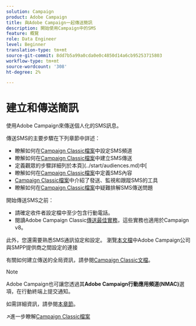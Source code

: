 ```yaml
---
solution: Campaign
product: Adobe Campaign
title: 與Adobe Campaign一起傳送簡訊
description: 開始使用Campaign中的SMS
feature: 概覽
role: Data Engineer
level: Beginner
translation-type: tm+mt
source-git-commit: 8dd7b5a99a0cda0e0c4850d14a6cb95253715803
workflow-type: tm+mt
source-wordcount: '308'
ht-degree: 2%

---
```


# 建立和傳送簡訊

使用Adobe Campaign來傳送個人化的SMS訊息。

傳送SMS的主要步驟在下列章節中詳述：

* 瞭解如何在[Campaign Classic檔案](https://experienceleague.adobe.com/docs/campaign-classic/using/sending-messages/sending-messages-on-mobiles/sms-set-up.html?lang=en#sending-messages)中設定SMS頻道
* 瞭解如何在[Campaign Classic檔案](https://experienceleague.adobe.com/docs/campaign-classic/using/sending-messages/sending-messages-on-mobiles/sms-create.html?lang=en#sending-messages)中建立SMS傳送
* 定義觀眾的步驟詳細列於本頁](../start/audiences.md)中[
* 瞭解如何在[Campaign Classic檔案](https://experienceleague.adobe.com/docs/campaign-classic/using/sending-messages/sending-messages-on-mobiles/sms-create.html?lang=en#defining-the-sms-content)中定義SMS內容
* [Campaign Classic檔案](https://experienceleague.adobe.com/docs/campaign-classic/using/sending-messages/sending-messages-on-mobiles/sms-send.html?lang=en#sending-messages)中介紹了發送、監視和跟蹤SMS的工具
* 瞭解如何在[Campaign Classic檔案](https://experienceleague.adobe.com/docs/campaign-classic/using/sending-messages/sending-messages-on-mobiles/troubleshooting-sms.html?lang=en#sending-messages)中疑難排解SMS傳送問題

開始傳送SMS之前：

* 請確定收件者設定檔中至少包含行動電話。
* 閱讀Adobe Campaign Classic[傳送最佳實務](https://experienceleague.adobe.com/docs/campaign-classic/using/sending-messages/key-steps-when-creating-a-delivery/delivery-bestpractices/delivery-best-practices.html?lang=en#sending-messages)，這些實務也適用於Campaign v8。

此外，您還需要熟悉SMS通訊協定和設定。 瀏覽[本文檔](https://experienceleague.adobe.com/docs/campaign-classic/using/sending-messages/sending-messages-on-mobiles/sms-protocol.html?lang=en#sending-messages)中Adobe Campaign公司與SMPP提供商之間設定的連接

有關如何建立傳送的全局資訊，請參閱[Campaign Classic文檔](https://experienceleague.adobe.com/docs/campaign-classic/using/sending-messages/key-steps-when-creating-a-delivery/steps-about-delivery-creation-steps.html?lang=en#sending-messages)。

>[!NOTE]
>
>Adobe Campaign也可讓您透過其&#x200B;**Adobe Campaign行動應用頻道(NMAC)**&#x200B;選項，在行動終端上提交通知。
> 
>如需詳細資訊，請參閱[本章節](push.md)。

:arrow_upper_right:進一步瞭解[Campaign Classic檔案](https://experienceleague.adobe.com/docs/campaign-classic/using/sending-messages/sending-messages-on-mobiles/sms-channel.html)
